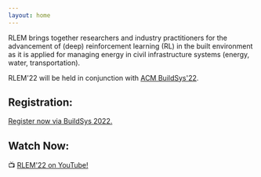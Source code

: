 ```yaml
---
layout: home
---
```


RLEM brings together researchers and industry practitioners for the advancement of (deep) reinforcement learning (RL) in the built environment as it is applied for managing energy in civil infrastructure systems (energy, water, transportation).

RLEM'22 will be held in conjunction with [ACM BuildSys'22](https://buildsys.acm.org/2022/).


## Registration:
[Register now via BuildSys 2022.](https://buildsys.acm.org/2022/registration/)

## Watch Now:
:tv: [RLEM'22 on YouTube!](https://youtu.be/u3g1HxZwh_s)
